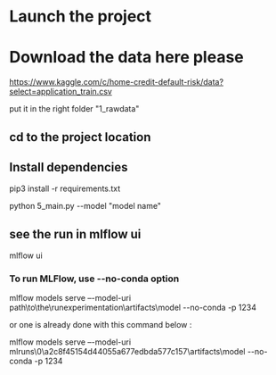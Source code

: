 # Launch the project

# Download the data here please

https://www.kaggle.com/c/home-credit-default-risk/data?select=application_train.csv

put it in the right folder "1_rawdata"

## cd to the project location

## Install dependencies

pip3 install -r requirements.txt

python 5_main.py --model "model name"

## see the run in mlflow ui

mlflow ui

### To run MLFlow, use --no-conda option

mlflow models serve –-model-uri path\to\the\runexperimentation\artifacts\model --no-conda -p 1234

or one is already done with this command below :

mlflow models serve –-model-uri mlruns\0\a2c8f45154d44055a677edbda577c157\artifacts\model --no-conda -p 1234